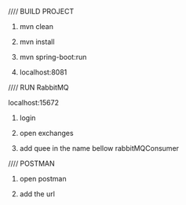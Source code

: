

//// BUILD PROJECT

1. mvn clean

2. mvn install

3. mvn spring-boot:run

4. localhost:8081

//// RUN RabbitMQ

localhost:15672

1. login

2. open exchanges

3. add quee in the name bellow rabbitMQConsumer


//// POSTMAN

1. open postman

2. add the url